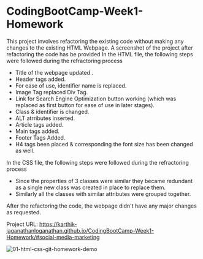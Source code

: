 # CodingBootCamp-Week1-Homework

This project involves refactoring the existing code without making any changes to the existing HTML Webpage. A screenshot of the project after refactoring the code has be provided
In the HTML file, the following steps were followed during the refractoring process
 * Title of the webpage updated .
 * Header tags added.
 * For ease of use, identifier name is replaced.
 * Image Tag replaced Div Tag.
 * Link for Search Engine Optimization button working (which was replaced as first button for ease of use in later stages).
 * Class & identifier  is changed.
 * ALT atrributes inserted.
 * Article tags added.
 * Main tags added.
 * Footer Tags Added.
 * H4 tags been placed & corresponding the font size has been changed as well.

In the CSS file, the following steps were followed during the refractoring process
 * Since the properties of 3 classes were similar they became redundant as a single new class was created in place to replace them.
 * Similarly all the classes with similar attributes were grouped together.


After the refactoring the code, the webpage didn't have any major changes as requested.

Project URL: https://karthik-jaganathanloganathan.github.io/CodingBootCamp-Week1-Homework/#social-media-marketing


![01-html-css-git-homework-demo](https://user-images.githubusercontent.com/94226903/143226641-198de247-1512-4182-bb18-92fc69eefb9a.png)


